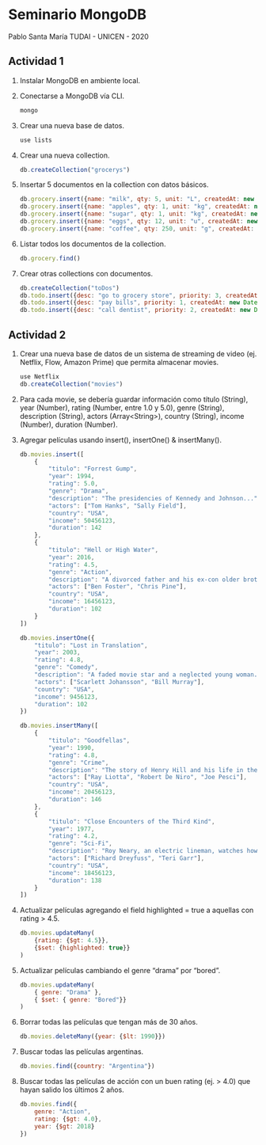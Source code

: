 # Seminario MongoDB

Pablo Santa María
TUDAI - UNICEN - 2020

## Actividad 1

1. Instalar MongoDB en ambiente local.
2. Conectarse a MongoDB vía CLI.

    ```js
    mongo
    ```

3. Crear una nueva base de datos.

    ```js
    use lists
    ```

4. Crear una nueva collection.

    ```js
    db.createCollection("grocerys")
    ```

5. Insertar 5 documentos en la collection con datos básicos.

    ```js
    db.grocery.insert({name: "milk", qty: 5, unit: "L", createdAt: new Date()})
    db.grocery.insert({name: "apples", qty: 1, unit: "kg", createdAt: new Date()})
    db.grocery.insert({name: "sugar", qty: 1, unit: "kg", createdAt: new Date()})
    db.grocery.insert({name: "eggs", qty: 12, unit: "u", createdAt: new Date()})
    db.grocery.insert({name: "coffee", qty: 250, unit: "g", createdAt: new Date()})
    ```

6. Listar todos los documentos de la collection.

    ```js
    db.grocery.find()
    ```

7. Crear otras collections con documentos.

    ```js
    db.createCollection("toDos")
    db.todo.insert({desc: "go to grocery store", priority: 3, createdAt: new Date()})
    db.todo.insert({desc: "pay bills", priority: 1, createdAt: new Date()})
    db.todo.insert({desc: "call dentist", priority: 2, createdAt: new Date()})
    ```

## Actividad 2

1. Crear una nueva base de datos de un sistema de streaming de video (ej. Netflix, Flow, Amazon Prime) que permita almacenar movies.

    ```js
    use Netflix
    db.createCollection("movies")
    ```

2. Para cada movie, se debería guardar información como título (String), year (Number), rating (Number, entre 1.0 y 5.0), genre (String), description (String), actors (Array\<String\>), country (String), income (Number), duration (Number).
3. Agregar películas usando insert(), insertOne() & insertMany().

    ```js
    db.movies.insert([
        {
            "titulo": "Forrest Gump",
            "year": 1994,
            "rating": 5.0,
            "genre": "Drama",
            "description": "The presidencies of Kennedy and Johnson...",
            "actors": ["Tom Hanks", "Sally Field"],
            "country": "USA",
            "income": 50456123,
            "duration": 142
        },
        {
            "titulo": "Hell or High Water",
            "year": 2016,
            "rating": 4.5,
            "genre": "Action",
            "description": "A divorced father and his ex-con older brother...",
            "actors": ["Ben Foster", "Chris Pine"],
            "country": "USA",
            "income": 16456123,
            "duration": 102
        }
    ])

    db.movies.insertOne({
        "titulo": "Lost in Translation",
        "year": 2003,
        "rating": 4.8,
        "genre": "Comedy",
        "description": "A faded movie star and a neglected young woman...",
        "actors": ["Scarlett Johansson", "Bill Murray"],
        "country": "USA",
        "income": 9456123,
        "duration": 102
    })

    db.movies.insertMany([
        {
            "titulo": "Goodfellas",
            "year": 1990,
            "rating": 4.8,
            "genre": "Crime",
            "description": "The story of Henry Hill and his life in the mob...",
            "actors": ["Ray Liotta", "Robert De Niro", "Joe Pesci"],
            "country": "USA",
            "income": 20456123,
            "duration": 146
        },
        {
            "titulo": "Close Encounters of the Third Kind",
            "year": 1977,
            "rating": 4.2,
            "genre": "Sci-Fi",
            "description": "Roy Neary, an electric lineman, watches how...",
            "actors": ["Richard Dreyfuss", "Teri Garr"],
            "country": "USA",
            "income": 18456123,
            "duration": 138
        }
    ])
    ```

4. Actualizar películas agregando el field highlighted = true a aquellas con rating > 4.5.

    ```js
    db.movies.updateMany(
        {rating: {$gt: 4.5}},
        {$set: {highlighted: true}}
    )
    ```

5. Actualizar películas cambiando el genre “drama” por “bored”.

    ```js
    db.movies.updateMany(
        { genre: "Drama" },
        { $set: { genre: "Bored"}}
    )
    ```

6. Borrar todas las películas que tengan más de 30 años.

    ```js
    db.movies.deleteMany({year: {$lt: 1990}})
    ```

7. Buscar todas las películas argentinas.

    ```js
    db.movies.find({country: "Argentina"})
    ```

8. Buscar todas las películas de acción con un buen rating (ej. > 4.0)
que hayan salido los últimos 2 años.

    ```js
    db.movies.find({
        genre: "Action",
        rating: {$gt: 4.0},
        year: {$gt: 2018}
    })
    ```

